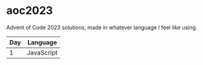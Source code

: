 # aoc2023
Advent of Code 2023 solutions, made in whatever language I feel like using.

| Day | Language |
| --- | -------- |
| 1 | JavaScript |
